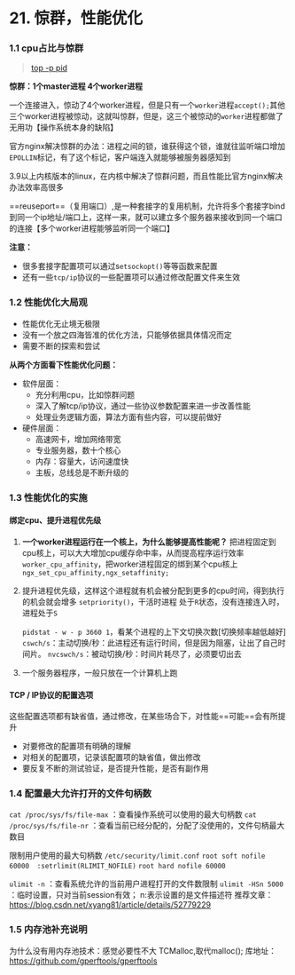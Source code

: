 # 21. 惊群，性能优化

### 1.1 cpu占比与惊群
> [top -p pid](https://www.cnblogs.com/dragonsuc/p/5512797.html)

**惊群：1个master进程  4个worker进程**

一个连接进入，惊动了4个worker进程，但是只有一个`worker`进程`accept();`其他三个worker进程被惊动，这就叫惊群，但是，这三个被惊动的`worker`进程都做了无用功【操作系统本身的缺陷】

官方nginx解决惊群的办法：进程之间的锁，谁获得这个锁，谁就往监听端口增加`EPOLLIN`标记，有了这个标记，客户端连入就能够被服务器感知到

3.9以上内核版本的linux，在内核中解决了惊群问题，而且性能比官方nginx解决办法效率高很多

==reuseport==（复用端口）,是一种套接字的复用机制，允许将多个套接字bind到同一个ip地址/端口上，这样一来，就可以建立多个服务器来接收到同一个端口的连接【多个worker进程能够监听同一个端口】

**注意：**

* 很多套接字配置项可以通过s`etsockopt()`等等函数来配置
* 还有一些`tcp/ip`协议的一些配置项可以通过修改配置文件来生效

### 1.2 性能优化大局观
* 性能优化无止境无极限
* 没有一个放之四海皆准的优化方法，只能够依据具体情况而定
* 需要不断的探索和尝试

**从两个方面看下性能优化问题：**

* 软件层面：
  * 充分利用cpu，比如惊群问题
  * 深入了解tcp/ip协议，通过一些协议参数配置来进一步改善性能
  * 处理业务逻辑方面，算法方面有些内容，可以提前做好
* 硬件层面：
  * 高速网卡，增加网络带宽
  * 专业服务器，数十个核心
  * 内存：容量大，访问速度快
  * 主板，总线总是不断升级的

### 1.3 性能优化的实施
#### 绑定cpu、提升进程优先级
1. **一个worker进程运行在一个核上，为什么能够提高性能呢？**
   把进程固定到cpu核上，可以大大增加cpu缓存命中率，从而提高程序运行效率
   `worker_cpu_affinity`，把worker进程固定的绑到某个cpu核上
   `ngx_set_cpu_affinity,ngx_setaffinity;`

2. 提升进程优先级，这样这个进程就有机会被分配到更多的cpu时间，得到执行的机会就会增多
   `setpriority()`，干活时进程 处于`R`状态，没有连接连入时，进程处于`S`

   `pidstat - w - p 3660 1`，看某个进程的上下文切换次数[切换频率越低越好]
   `cswch/s`：主动切换/秒：此进程还有运行时间，但是因为阻塞，让出了自己时间片。
   `nvcswch/s`：被动切换/秒：时间片耗尽了，必须要切出去

3. 一个服务器程序，一般只放在一个计算机上跑

#### TCP / IP协议的配置选项
这些配置选项都有缺省值，通过修改，在某些场合下，对性能==可能==会有所提升

* 对要修改的配置项有明确的理解
* 对相关的配置项，记录该配置项的缺省值，做出修改
* 要反复不断的测试验证，是否提升性能，是否有副作用

### 1.4 配置最大允许打开的文件句柄数
`cat /proc/sys/fs/file-max`  ：查看操作系统可以使用的最大句柄数
`cat /proc/sys/fs/file-nr`   ：查看当前已经分配的，分配了没使用的，文件句柄最大数目

限制用户使用的最大句柄数
`/etc/security/limit.conf`
`root soft nofile 60000  :setrlimit(RLIMIT_NOFILE)`
`root hard nofile 60000`

`ulimit -n` ：查看系统允许的当前用户进程打开的文件数限制
`ulimit -HSn 5000`   ：临时设置，只对当前session有效；
n:表示设置的是文件描述符
推荐文章：https://blog.csdn.net/xyang81/article/details/52779229

### 1.5 内存池补充说明
为什么没有用内存池技术：感觉必要性不大
TCMalloc,取代malloc();
库地址：https://github.com/gperftools/gperftools